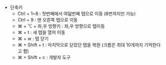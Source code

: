 - 단축키
	- Ctrl + 1~8 : 첫번째에서 여덟번째 탭으로 이동 (8번까지만 가능)
	- Ctrl + 9 : 맨 오른쪽 탭으로 이동
	- ⌘ + ⌥ + 좌,우 방향키 : 좌,우 방향으로 탭이동
	- ⌘ + t : 새 탭을 열어 이동
	- ⌘ + w : 탭 닫기
	- ⌘ + Shift + t : 마지막으로 닫았던 탭을 복원 (크롬은 최대 10개까지 기억한다고 함)
	- ⌘ + Shift + c : 개발자 도구